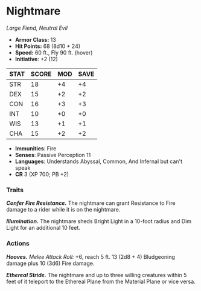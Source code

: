 # Nightmare

*Large Fiend, Neutral Evil*

- **Armor Class:** 13
- **Hit Points:** 68 (8d10 + 24)
- **Speed:** 60 ft., Fly 90 ft. (hover)
- **Initiative**: +2 (12)

|STAT|SCORE|MOD|SAVE|
| --- | --- | --- | ---- |
| STR | 18 | +4 | +4 |
| DEX | 15 | +2 | +2 |
| CON | 16 | +3 | +3 |
| INT | 10 | +0 | +0 |
| WIS | 13 | +1 | +1 |
| CHA | 15 | +2 | +2 |

- **Immunities**: Fire
- **Senses**: Passive Perception 11
- **Languages**: Understands Abyssal, Common, And Infernal but can't speak
- **CR** 3 (XP 700; PB +2)

### Traits

***Confer Fire Resistance.*** The nightmare can grant Resistance to Fire damage to a rider while it is on the nightmare.

***Illumination.*** The nightmare sheds Bright Light in a 10-foot radius and Dim Light for an additional 10 feet.


### Actions

***Hooves.*** *Melee Attack Roll:* +6, reach 5 ft. 13 (2d8 + 4) Bludgeoning damage plus 10 (3d6) Fire damage.

***Ethereal Stride.*** The nightmare and up to three willing creatures within 5 feet of it teleport to the Ethereal Plane from the Material Plane or vice versa.
